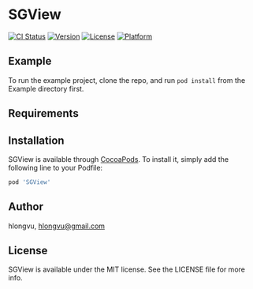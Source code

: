 # SGView

[![CI Status](https://img.shields.io/travis/klgt/SGView.svg?style=flat)](https://travis-ci.org/klgt/SGView)
[![Version](https://img.shields.io/cocoapods/v/SGView.svg?style=flat)](https://cocoapods.org/pods/SGView)
[![License](https://img.shields.io/cocoapods/l/SGView.svg?style=flat)](https://cocoapods.org/pods/SGView)
[![Platform](https://img.shields.io/cocoapods/p/SGView.svg?style=flat)](https://cocoapods.org/pods/SGView)

## Example

To run the example project, clone the repo, and run `pod install` from the Example directory first.

## Requirements

## Installation

SGView is available through [CocoaPods](https://cocoapods.org). To install
it, simply add the following line to your Podfile:

```ruby
pod 'SGView'
```

## Author

hlongvu, hlongvu@gmail.com

## License

SGView is available under the MIT license. See the LICENSE file for more info.

